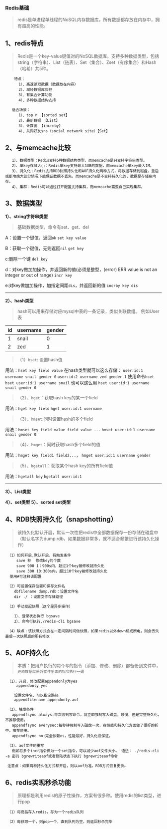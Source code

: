  ### Redis基础
> redis是单进程单线程的NoSQL内存数据库，所有数据都存放在内存中，拥有超高的性能。
 ## 1、redis特点
 >Redis是一个key-value键值对的NoSQL数据库。支持多种数据类型，包括string（字符串）、List（链表）、Set（集合）、Zset（有序集合）和Hash（哈希）共5种。
     
        特点：
          1）、高速读取数据（数据放在内存）
          2）、减轻数据库负担
          3）、有集合计算功能
          4）、多种数据结构支持
          
       适合场景：
          1）、top n 【sorted set】
          2）、最新数据 【List】
          3）、计数器 【increby】
          4）、共同好友sns（social network site）【Set】
          
 
 
 ## 2、与memcache比较
 
       1）、数据类型：Redis支持5种数据结构类型，而memcache是只支持字符串类型。
       2）、单key存储大小：Redis单key支持最大1GB的数据，而memcache单key最大1M。
       3）、持久化：Redis支持RDB快照持久化和AOF持久化两种方式，将数据存储到磁盘，重启或断电绝大部分情况下能保证数据不丢失。而memcache是不支持持久化的，数据是存储在内存。
       4）、集群：Redis可以通过打开配置支持集群，而memcache需要自己实现集群。
 
 
 ## 3、数据类型
    
 **1）、string字符串类型**
 >基础数据类型，命令有set、get、del
 
 A：设置一个键值，返回`ok`
 `set key value`
 
 B：获取一个键值，无则返回`nil`
 `get key`
 
 c:删除一个键
 `del key`
 
 d：对key做加加操作，并返回新的值(必须是整型，(error) ERR value is not an integer or out of range)
  `incr key`
 
 e:对key做加加操作，加指定间距`dis`，并返回新的值
 `incrby key dis`
 
 ----------------------
 **2）、hash类型**
 >hash可以用来存储对应mysql中表的一条记录，类似关联数组。
 >例如User表
 
 id | username| gender
 ------------ | ------------- | ------------
  1 | snail  | 0
  2 | zed  | 1
 
 >（1）`hset`:  设置hash值
 
 用法：`hset key field value`
 在hash类型就可以这么存储：
 `user:id:1 username snail gender 0`
 `user:id:2 username zed gender 1`
 使用命令`hset`
 `hset user:id:1 username snail`
 也可以这么用
 `hset user:id:1 username snail gender 0`
 
 >（2）、`hget`：获取hash key的某一个field
 
 用法：`hget key field`
 `hget user:id:1 username`
 
 >（3）、`hmset`:同时设置hash的多个field
 
 用法：`hmset key field value field value ...`
 `hmset user:id:1 username snail gender 0`
 
 >（4）、`hmget`：同时获取hash多个field的值
 
 用法：`hmget key field1 field2...`，
 `hmget user:id:1 username gender`
 
 > （5）、`hgetall`：获取某个hash key的所有field值
 
 用法：`hgetall key`
 `hgetall user:id:1`
 
 ------------
 **3）、List类型**
 
 **4）、set类型**
 **5）、sorted set类型**
 
 
 
 ## 4、RDB快照持久化（snapshotting）
 >该持久化默认开启，默认一次性把redis中全部数据保存一份存储在磁盘中（默认名字为dump.rdb，如果数据非常多，就不适合频繁进行该持久化操作）
   
     （1）如何开启,默认开启，有触发条件
         save 秒  修改key的个数
         save 900 1：900s内，超过1个key被修改就持久化
         save 300 10:300s内，超过10个key被修改就持久化
      使用#可注释该配置
      
     （2）可设置保存位置和保存文件名
        dbfilename dump.rdb：设置文件名
        dir ./ ：设置文件存储路径
        
     （3）手动发起快照（这个是异步操作）
       
        1）、登录状态执行 bgsave
        2）、命令行执行./redis-cli bgsave
     
     （4）缺点：该快照方式会在一定间隔时间做快照，如果redis以外down机或断电，则会丢失最后一次快照后的所有修改
     
 ## 5、AOF持久化
 >本质：把用户执行的每个`写`的指令（添加、修改、删除）都备份到文件中，`还原数据就是将文件里面的指令执行一遍`
 
     （1）、开启，修改配置appendonly为yes
         appendonly yes
         
        设置文件名，可以指定路径
        appendfilename appendonly.aof
        
     （2）、触发条件
       appendfsync always:每次收到写命令，就立即强制写入磁盘，最慢，但是完整持久化，不推荐使用。
       appendfsync everysec:每秒钟强制写入磁盘一次，在性能和持久化方面做了很好的折中，推荐使用。
       appendfsync no:完全依赖os，性能最好，持久化没保证。
 
     （3）、aof文件的重写
       例如将多个incr指令换为一个set指令，可以减少aof文件大小。 语法： ./redis-cli -a 密码 bgrewriteaof或者登陆状态下执行 bgrewriteaof命令
       
     注意点：如果两种持久化方式都开启，则以aof为准。RDB方式恢复更快。
       
      
      
      
 ## 6、redis实现秒杀功能
 >原理都是利用redis的原子性操作，方案有很多种。使用redis的list类型，进行pop
 >   
      
     （1）将商品存入redis，存为一个redis队列
      
     （2）每获取一个，则pop一个，直到队列为空，则返回秒杀完毕
       
 
 
